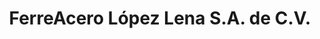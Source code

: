 ---
title: "FerreAcero López Lena S.A. de C.V."
url: /salina-cruz/ferreacero-lopez-lena-s-a-de-c-v-carretera-transismica-km-2/
shop: hardware
---